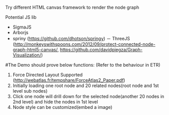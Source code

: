 Try different HTML canvas framework to render the node graph 

Potential JS lib
- SigmaJS
- Arborjs
- spriny (https://github.com/dhotson/springy)
－ ThreeJS (http://monkeyswithspoons.com/2012/09/protect-connected-node-graph-html5-canvas/, https://github.com/davidpiegza/Graph-Visualization/)



#The Demo should prove below functions: (Refer to the behaviour in ETR)
1. Force Directed Layout Supported (http://webatlas.fr/tempshare/ForceAtlas2_Paper.pdf)
2. Initially loading one root node and 20 related nodes(root node and 1st level sub nodes)
3. Click one node will drill down for the selected node(another 20 nodes in 2nd level) and hide the nodes in 1st level
4. Node style can be customized(embed a image)
